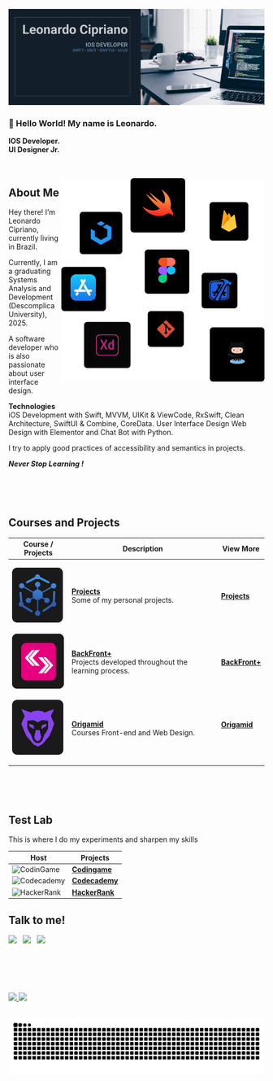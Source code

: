 ![Leonardo Cipriano](./img/banner-02.png)

### 👋 Hello World! My name is Leonardo. 



<b>IOS Developer.</b><br>
<b>UI Designer Jr.</b>
<br><br><br>



<img src="./img/languages-02.svg" min-width="400" max-width="400" width="400" align="right" alt="badges languages">

## <b>About Me</b>

Hey there! I’m Leonardo Cipriano, currently living in Brazil.

Currently, I am a graduating Systems Analysis and Development (Descomplica University), 2025.

A software developer who is also passionate about user interface design.

<b>Technologies</b><br>
iOS Development with Swift, MVVM, UIKit & ViewCode, RxSwift, Clean Architecture, SwiftUI & Combine, CoreData.
User Interface Design
Web Design with Elementor and
Chat Bot with Python.

I try to apply good practices of accessibility and semantics in projects.

<p><b>

  _Never Stop Learning
!_
</p></b>
<br><br><br>

## <b>Courses and Projects
</b>
<table>
  <thead>
    <tr>
      <th>Course / Projects</th>
      <th>Description</th>
      <th>View More</th>
    </tr>
  </thead>

  <tbody>
    <tr>
      <td>

![Projects](./img/Projects.svg)
      </td>
      <td>
       <b>[Projects](https://github.com/LeonardoCCipriano/courses/tree/main/projects)</b><br>
        Some of my personal projects.
      </td>
      <td>
        <b>[Projects](https://github.com/LeonardoCCipriano/courses/tree/main/projects)</b><br>
      </td>
    </tr>
    <tr>
      <td>
        ![BackFront+](./img/backfrontlogo.svg)
      </td>
      <td>
       <b>[BackFront+](https://github.com/LeonardoCCipriano/courses/tree/main/backfront+)</b><br>
        Projects developed throughout the learning process.
      </td>
      <td>
        <b>[BackFront+](https://github.com/LeonardoCCipriano/courses/tree/main/backfront)</b><br>
      </td>
    </tr>
    <tr>
      <td>
        
![Origamid](./img/origamid.svg)
      </td>
      <td>
        <b>[Origamid](https://github.com/LeonardoCCipriano/courses/tree/main/origamid)</b><br>
        Courses Front-end and Web Design.
      </td>
      <td>
       <b>[Origamid](https://github.com/LeonardoCCipriano/courses/tree/main/origamid)</b><br>
      
</table>
<br><br><br>


## <b>Test Lab</b>
<p>This is where I do my experiments and sharpen my skills</p>

|           Host          |                             Projects                         |
|                -              |                              -                               |
| ![CodinGame](https://img.shields.io/badge/coding%20ninjas-DD6620?style=for-the-badge&logo=codingninjas&logoColor=white)   | <b>[Codingame](https://www.codingame.com/profile/7f2bb34c4f6c0cb8e42f49d582a11d5c2150534)</b>  |
| ![Codecademy](https://img.shields.io/badge/Codecademy-FFF0E5?style=for-the-badge&logo=codecademy&logoColor=303347) | <b>[Codecademy](https://www.behance.net/leoccipriano/)</b>  |
| ![HackerRank](https://img.shields.io/badge/-Hackerrank-2EC866?style=for-the-badge&logo=HackerRank&logoColor=white) | <b>[HackerRank](https://www.hackerrank.com/leonardoc_cipri1?hr_r=1)</b>




  ##  <b>Talk to me!</b>
<div>

 
 <a href="mailto: leonardoccipriano@outlook.com"><img src="https://img.shields.io/badge/Email-leonardoccipriano@outlook.com-lightgrey?style=for-the-badge&logo=Gmail&logoColor=white"></a> &nbsp;
  <a href="https://www.linkedin.com/in/leonardoccipriano//" target="_blank"><img src="https://img.shields.io/badge/Linkedin-leonardoccipriano-blue?style=for-the-badge&logo=Linkedin&logoColor=white"></a> &nbsp;
  <a href="Loading portifolio" target="_blank"><img src="https://img.shields.io/badge/SITE-(linkdosite)-black?style=for-the-badge"></a> &nbsp;

</div>
    
    
<br><br><br>

    
 ## <div align="center">
  <a href="https://github.com/LeonardoCCipriano">
  <img height="180em" src="https://github-readme-stats.vercel.app/api?username=LeonardoCCipriano&show_icons=true&theme=dracula&include_all_commits=true&count_private=true"/>
  <img height="180em" src="https://github-readme-stats.vercel.app/api/top-langs/?username=LeonardoCCipriano&layout=compact&langs_count=7&theme=dracula"/>
</div>
    <div style="display: inline_block"><br> </div>

    
![Snake animation](https://github.com/LeonardoCCipriano/leonardoCCipriano/blob/output/github-contribution-grid-snake.svg)
